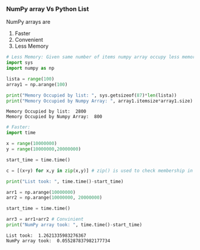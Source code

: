 ### NumPy array Vs Python List
NumPy arrays are
1. Faster
2. Convenient
3. Less Memory


```python
# Less Memory: Given same number of items numpy array occupy less memory space
import sys
import numpy as np

lista = range(100)
array1 = np.arange(100)

print("Memory Occupied by list: ", sys.getsizeof(87)*len(lista))
print("Memory Occupied by Numpy Array: ", array1.itemsize*array1.size)
```

    Memory Occupied by list:  2800
    Memory Occupied by Numpy Array:  800



```python
# Faster: 
import time

x = range(10000000)
y = range(10000000,20000000)

start_time = time.time()

c = [(x+y) for x,y in zip(x,y)] # zip() is used to check membership in two lists

print("List took: ", time.time()-start_time)

arr1 = np.arange(10000000)
arr2 = np.arange(10000000, 20000000)

start_time = time.time()

arr3 = arr1+arr2 # Convinient 
print("NumPy array took: ", time.time()-start_time)
```

    List took:  1.2621335983276367
    NumPy array took:  0.055287837982177734

